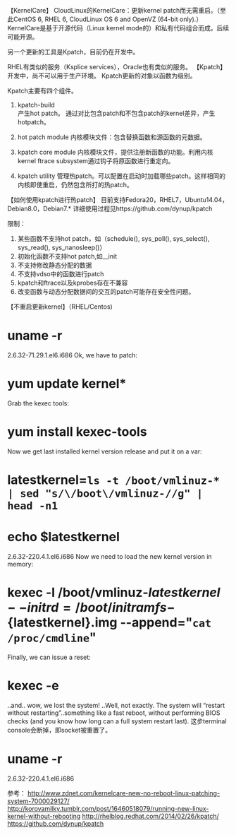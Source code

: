 【KernelCare】
CloudLinux的KernelCare：更新kernel patch而无需重启。（至此CentOS 6, RHEL 6, CloudLinux OS 6 and OpenVZ (64-bit only).）
KernelCare是基于开源代码（Linux kernel mode的）和私有代码组合而成。后续可能开源。

另一个更新的工具是Kpatch，目前仍在开发中。

RHEL有类似的服务（Ksplice services），Oracle也有类似的服务。
【Kpatch】
开发中，尚不可以用于生产环境。
Kpatch更新的对象以函数为级别。

Kpatch主要有四个组件。
1. kpatch-build   
产生hot patch。 通过对比包含patch和不包含patch的kernel差异，产生hotpatch。

2. hot patch module
内核模块文件：包含替换函数和源函数的元数据。

3. kpatch core module
内核模块文件，提供注册新函数的功能。利用内核kernel ftrace subsystem通过钩子将原函数进行重定向。

4. kpatch utility
管理热patch。可以配置在启动时加载哪些patch。这样相同的内核即使重启，仍然包含所打的热patch。

【如何使用kpatch进行热patch】
目前支持Fedora20，RHEL7，Ubuntu14.04，Debian8.0，Debian7.*
详细使用过程见https://github.com/dynup/kpatch

限制：
1. 某些函数不支持hot patch，如（schedule(), sys_poll(), sys_select(), sys_read(), sys_nanosleep()）
2. 初始化函数不支持hot patch,如__init
3. 不支持修改静态分配的数据
4. 不支持vdso中的函数进行patch
5. kpatch和ftrace以及kprobes存在不兼容
6.  改变函数与动态分配数据间的交互的patch可能存在安全性问题。

【不重启更新kernel】（RHEL/Centos)
# uname -r 
2.6.32-71.29.1.el6.i686
Ok, we have to patch:
# yum update kernel*
Grab the kexec tools:
# yum install kexec-tools
Now we get last installed kernel version release and put it on a var:
# latestkernel=`ls -t /boot/vmlinuz-* | sed "s/\/boot\/vmlinuz-//g" | head -n1` 

# echo $latestkernel 
2.6.32-220.4.1.el6.i686
Now we need to load the new kernel version in memory:
# kexec -l /boot/vmlinuz-${latestkernel} --initrd=/boot/initramfs-${latestkernel}.img --append="`cat /proc/cmdline`"
Finally, we can issue a reset:
# kexec -e
..and.. wow, we lost the system! ..Well, not exactly.
The system will “restart without restarting”..something like a fast reboot, without performing BIOS checks (and you know how long can a full system restart last).
这步terminal console会断掉，即socket被重置了。

# uname -r
2.6.32-220.4.1.el6.i686

参考：
http://www.zdnet.com/kernelcare-new-no-reboot-linux-patching-system-7000029127/
http://korovamilky.tumblr.com/post/16460518079/running-new-linux-kernel-without-rebooting
http://rhelblog.redhat.com/2014/02/26/kpatch/
https://github.com/dynup/kpatch


